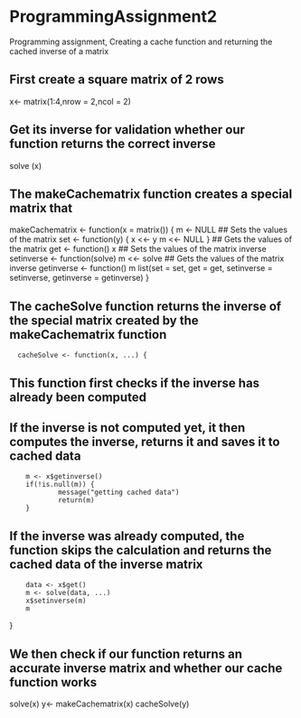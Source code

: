 # ProgrammingAssignment2
Programming assignment, Creating a cache function and returning the cached inverse of a matrix
## First create a square matrix of 2 rows
x<- matrix(1:4,nrow = 2,ncol = 2)
## Get its inverse for validation whether our function returns the correct inverse
solve (x)

## The makeCachematrix function creates a special matrix that
   makeCachematrix <- function(x = matrix()) {
                  m <- NULL
        ## Sets the values of the matrix
               set <- function(y) {
                x <<- y
                m <<- NULL
            }
        ## Gets the values of the matrix
              get <- function() x
        ## Sets the values of the matrix inverse
              setinverse <- function(solve) m <<- solve
        ## Gets the values of the matrix inverse
              getinverse <- function() m
              list(set = set, get = get,
             setinverse = setinverse,
             getinverse = getinverse)
}

## The cacheSolve function returns the inverse of the special matrix created by the makeCachematrix function
      cacheSolve <- function(x, ...) {

  ## This function first checks if the inverse has already been computed
  ## If the inverse is not computed yet, it then computes the inverse, returns it and saves it to cached data
        m <- x$getinverse()
        if(!is.null(m)) {
                message("getting cached data")
                return(m)
        }
## If the inverse was already computed, the function skips the calculation and returns the cached data of the inverse matrix      
        data <- x$get()
        m <- solve(data, ...)
        x$setinverse(m)
        m
  }

## We then check if our function returns an accurate inverse matrix and whether our cache function works
solve(x)
y<- makeCachematrix(x)
cacheSolve(y)
